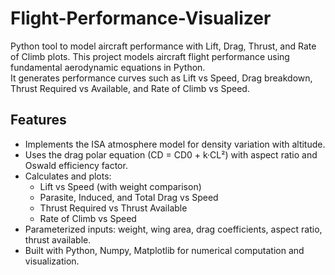 # Flight-Performance-Visualizer
Python tool to model aircraft performance with Lift, Drag, Thrust, and Rate of Climb plots.
This project models aircraft flight performance using fundamental aerodynamic equations in Python.  
It generates performance curves such as Lift vs Speed, Drag breakdown, Thrust Required vs Available, and Rate of Climb vs Speed.

## Features
- Implements the ISA atmosphere model for density variation with altitude.  
- Uses the drag polar equation (CD = CD0 + k·CL²) with aspect ratio and Oswald efficiency factor.  
- Calculates and plots:
  - Lift vs Speed (with weight comparison)  
  - Parasite, Induced, and Total Drag vs Speed  
  - Thrust Required vs Thrust Available  
  - Rate of Climb vs Speed  
- Parameterized inputs: weight, wing area, drag coefficients, aspect ratio, thrust available.  
- Built with Python, Numpy, Matplotlib for numerical computation and visualization.  
